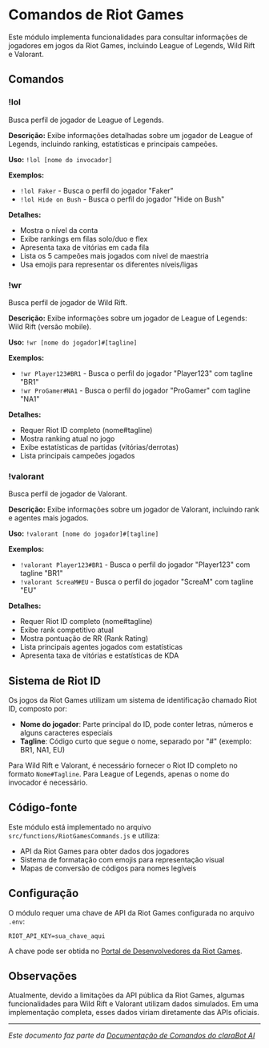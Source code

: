 # Comandos de Riot Games

Este módulo implementa funcionalidades para consultar informações de jogadores em jogos da Riot Games, incluindo League of Legends, Wild Rift e Valorant.

## Comandos

### !lol

Busca perfil de jogador de League of Legends.

**Descrição:** Exibe informações detalhadas sobre um jogador de League of Legends, incluindo ranking, estatísticas e principais campeões.

**Uso:** `!lol [nome do invocador]`

**Exemplos:**
- `!lol Faker` - Busca o perfil do jogador "Faker"
- `!lol Hide on Bush` - Busca o perfil do jogador "Hide on Bush"

**Detalhes:**
- Mostra o nível da conta
- Exibe rankings em filas solo/duo e flex
- Apresenta taxa de vitórias em cada fila
- Lista os 5 campeões mais jogados com nível de maestria
- Usa emojis para representar os diferentes níveis/ligas

### !wr

Busca perfil de jogador de Wild Rift.

**Descrição:** Exibe informações sobre um jogador de League of Legends: Wild Rift (versão mobile).

**Uso:** `!wr [nome do jogador]#[tagline]`

**Exemplos:**
- `!wr Player123#BR1` - Busca o perfil do jogador "Player123" com tagline "BR1"
- `!wr ProGamer#NA1` - Busca o perfil do jogador "ProGamer" com tagline "NA1"

**Detalhes:**
- Requer Riot ID completo (nome#tagline)
- Mostra ranking atual no jogo
- Exibe estatísticas de partidas (vitórias/derrotas)
- Lista principais campeões jogados

### !valorant

Busca perfil de jogador de Valorant.

**Descrição:** Exibe informações sobre um jogador de Valorant, incluindo rank e agentes mais jogados.

**Uso:** `!valorant [nome do jogador]#[tagline]`

**Exemplos:**
- `!valorant Player123#BR1` - Busca o perfil do jogador "Player123" com tagline "BR1"
- `!valorant ScreaM#EU` - Busca o perfil do jogador "ScreaM" com tagline "EU"

**Detalhes:**
- Requer Riot ID completo (nome#tagline)
- Exibe rank competitivo atual
- Mostra pontuação de RR (Rank Rating)
- Lista principais agentes jogados com estatísticas
- Apresenta taxa de vitórias e estatísticas de KDA

## Sistema de Riot ID

Os jogos da Riot Games utilizam um sistema de identificação chamado Riot ID, composto por:
- **Nome do jogador**: Parte principal do ID, pode conter letras, números e alguns caracteres especiais
- **Tagline**: Código curto que segue o nome, separado por "#" (exemplo: BR1, NA1, EU)

Para Wild Rift e Valorant, é necessário fornecer o Riot ID completo no formato `Nome#Tagline`. Para League of Legends, apenas o nome do invocador é necessário.

## Código-fonte

Este módulo está implementado no arquivo `src/functions/RiotGamesCommands.js` e utiliza:
- API da Riot Games para obter dados dos jogadores
- Sistema de formatação com emojis para representação visual
- Mapas de conversão de códigos para nomes legíveis

## Configuração

O módulo requer uma chave de API da Riot Games configurada no arquivo `.env`:

```
RIOT_API_KEY=sua_chave_aqui
```

A chave pode ser obtida no [Portal de Desenvolvedores da Riot Games](https://developer.riotgames.com/).

## Observações

Atualmente, devido a limitações da API pública da Riot Games, algumas funcionalidades para Wild Rift e Valorant utilizam dados simulados. Em uma implementação completa, esses dados viriam diretamente das APIs oficiais.

---

*Este documento faz parte da [Documentação de Comandos do claraBot AI](README.md#documentação-dos-comandos)*